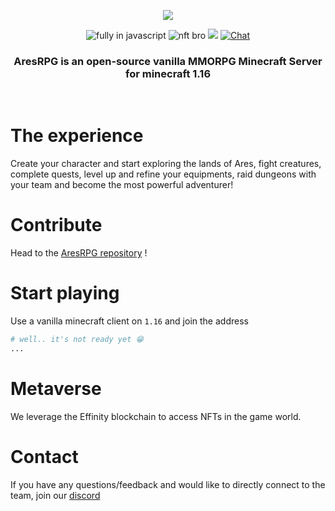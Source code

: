 <p align=center>
  <img src="bg.png" />
</p>
<p align=center>
  <img src="https://img.shields.io/badge/Made%20with-Javascript-%23f7df1e?style=for-the-badge&color=F1C40F" alt="fully in javascript"/>
  <img src="https://img.shields.io/badge/Metaverse-ready-pink?style=for-the-badge&color=9B59B6" alt="nft bro"/>
  <img src="https://img.shields.io/github/stars/AresRPG?style=for-the-badge&color=3498DB"/>
  <a href="https://choosealicense.com/licenses/mit/">
  <a href="https://discord.gg/gaqrFT5">
    <img src="https://img.shields.io/discord/265104803531587584.svg?logo=discord&style=for-the-badge&color=2ECC71" alt="Chat"/>
  </a>
</p>
<h3 align=center>AresRPG is an open-source vanilla MMORPG Minecraft Server for minecraft 1.16</h3>
<br>

# The experience

Create your character and start exploring the lands of Ares, fight creatures, complete
quests, level up and refine your equipments, raid dungeons with your team and become
the most powerful adventurer!

# Contribute

Head to the [AresRPG repository](https://github.com/aresrpg/aresrpg) !

# Start playing

Use a vanilla minecraft client on `1.16` and join the address

```sh
# well.. it's not ready yet 😁
...
```

# Metaverse
We leverage the Effinity blockchain to access NFTs in the game world.

# Contact

If you have any questions/feedback and would like to directly connect to the team, join our [discord](https://discord.gg/gaqrFT5)